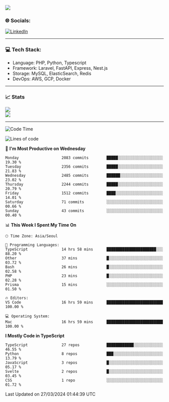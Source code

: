 <!--[![](https://visitcount.itsvg.in/api?id=jin-wk&icon=7&color=12)](https://visitcount.itsvg.in)-->
<!--[![Hits](https://hits.seeyoufarm.com/api/count/incr/badge.svg?url=https%3A%2F%2Fgithub.com%2Fjin-wk&count_bg=%235F625C&title_bg=%23555555&icon=github.svg&icon_color=%23E7E7E7&title=Hits&edge_flat=false)](https://hits.seeyoufarm.com)-->
![](https://komarev.com/ghpvc/?username=jin-wk&color=lightgrey&style=for-the-badge)

### 🌐 Socials:
[![LinkedIn](https://img.shields.io/badge/LinkedIn-%230077B5.svg?logo=linkedin&logoColor=white)](https://linkedin.com/in/jinwook-lee-242625241) 

---

### 💻 Tech Stack:
  - Language: PHP, Python, Typescript
  - Framework: Laravel, FastAPI, Express, Nest.js
  - Storage: MySQL, ElasticSearch, Redis
  - DevOps: AWS, GCP, Docker

---

### 📈 Stats
![](https://github-readme-stats.vercel.app/api?username=jin-wk&theme=dark&hide_border=true&include_all_commits=true&count_private=true)<br/>
![](https://github-readme-streak-stats.herokuapp.com/?user=jin-wk&theme=dark&hide_border=true)<br/>

---

<!--START_SECTION:waka-->
![Code Time](http://img.shields.io/badge/Code%20Time-1%2C293%20hrs%2034%20mins-blue)

![Lines of code](https://img.shields.io/badge/From%20Hello%20World%20I%27ve%20Written-2.2%20million%20lines%20of%20code-blue)

📅 **I'm Most Productive on Wednesday** 

```text
Monday                   2083 commits        █████░░░░░░░░░░░░░░░░░░░░   19.30 % 
Tuesday                  2356 commits        █████░░░░░░░░░░░░░░░░░░░░   21.83 % 
Wednesday                2485 commits        ██████░░░░░░░░░░░░░░░░░░░   23.02 % 
Thursday                 2244 commits        █████░░░░░░░░░░░░░░░░░░░░   20.79 % 
Friday                   1512 commits        ████░░░░░░░░░░░░░░░░░░░░░   14.01 % 
Saturday                 71 commits          ░░░░░░░░░░░░░░░░░░░░░░░░░   00.66 % 
Sunday                   43 commits          ░░░░░░░░░░░░░░░░░░░░░░░░░   00.40 % 
```


📊 **This Week I Spent My Time On** 

```text
🕑︎ Time Zone: Asia/Seoul

💬 Programming Languages: 
TypeScript               14 hrs 58 mins      ██████████████████████░░░   88.20 % 
Other                    37 mins             █░░░░░░░░░░░░░░░░░░░░░░░░   03.72 % 
Bash                     26 mins             █░░░░░░░░░░░░░░░░░░░░░░░░   02.58 % 
PHP                      23 mins             █░░░░░░░░░░░░░░░░░░░░░░░░   02.28 % 
Prisma                   15 mins             ░░░░░░░░░░░░░░░░░░░░░░░░░   01.50 % 

🔥 Editors: 
VS Code                  16 hrs 59 mins      █████████████████████████   100.00 % 

💻 Operating System: 
Mac                      16 hrs 59 mins      █████████████████████████   100.00 % 
```

**I Mostly Code in TypeScript** 

```text
TypeScript               27 repos            ████████████░░░░░░░░░░░░░   46.55 % 
Python                   8 repos             ███░░░░░░░░░░░░░░░░░░░░░░   13.79 % 
JavaScript               3 repos             █░░░░░░░░░░░░░░░░░░░░░░░░   05.17 % 
Svelte                   2 repos             █░░░░░░░░░░░░░░░░░░░░░░░░   03.45 % 
CSS                      1 repo              ░░░░░░░░░░░░░░░░░░░░░░░░░   01.72 % 
```




 Last Updated on 27/03/2024 01:44:39 UTC
<!--END_SECTION:waka-->
